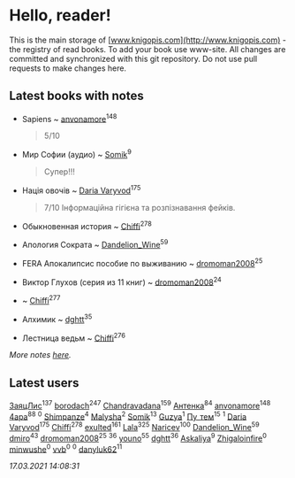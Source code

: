 # Hello, reader!
This is the main storage of [www.knigopis.com](http://www.knigopis.com) - the registry of read books.
To add your book use www-site. All changes are committed and synchronized with this git repository.
Do not use pull requests to make changes here.


## Latest books with notes
* Sapiens ~ [anvonamore](users/595/5957175-vkontakte)<sup>148</sup>
    > 5/10

* Мир Софии (аудио) ~ [Somik](users/100/100006761945842-facebook)<sup>9</sup>
    > Супер!!!

* Нація овочів ~ [Daria Varyvod](users/829/829893410524253-facebook)<sup>175</sup>
    > 7/10 Інформаційна гігієна та розпізнавання фейків.

* Обыкновенная история ~ [Chiffi](users/105/105831994080785626680-google)<sup>278</sup>

* Апология Сократа ~ [Dandelion_Wine](users/586/58602788-vkontakte)<sup>59</sup>

* FERA Апокалипсис пособие по выживанию ~ [dromoman2008](users/444/44461886-yandex)<sup>25</sup>

* Виктор Глухов (серия из 11 книг) ~ [dromoman2008](users/444/44461886-yandex)<sup>24</sup>

*  ~ [Chiffi](users/105/105831994080785626680-google)<sup>277</sup>

* Алхимик ~ [dghtt](users/233/233860015-vkontakte)<sup>35</sup>

* Лестница ведьм ~ [Chiffi](users/105/105831994080785626680-google)<sup>276</sup>


_More notes [here](latest_books_with_notes.md)._


## Latest users
[ЗаяцЛис](users/112/112388384595246311466-google)<sup>137</sup> 
[borodach](users/157/15706320-vkontakte)<sup>247</sup> 
[Chandravadana](users/105/105866022348292919948-google)<sup>159</sup> 
[Антенка](users/118/118158645037334943900-google)<sup>84</sup> 
[anvonamore](users/595/5957175-vkontakte)<sup>148</sup> 
[4apa](users/117/117392596378069249667-google)<sup>88</sup> 
[](users/234/234992147-vkontakte)<sup>0</sup> 
[Shimpanze](users/108/108324375224819470216-google)<sup>4</sup> 
[Malysha](users/412/4129490930435358-facebook)<sup>2</sup> 
[Somik](users/100/100006761945842-facebook)<sup>13</sup> 
[Guzya](users/819/819285468208720-facebook)<sup>1</sup> 
[Пу_тем](users/344/3448154788585127-facebook)<sup>15</sup> 
[](users/118/118195892640941995591-google)<sup>1</sup> 
[Daria Varyvod](users/829/829893410524253-facebook)<sup>175</sup> 
[Chiffi](users/105/105831994080785626680-google)<sup>278</sup> 
[exulted](users/100/100599204551896265722-google)<sup>161</sup> 
[Lala](users/761/76187635-vkontakte)<sup>325</sup> 
[Naricev](users/107/107090515204537133928-google)<sup>100</sup> 
[Dandelion_Wine](users/586/58602788-vkontakte)<sup>59</sup> 
[dmiro](users/571/5714115-vkontakte)<sup>43</sup> 
[dromoman2008](users/444/44461886-yandex)<sup>25</sup> 
[](users/153/1537586159620888-facebook)<sup>36</sup> 
[youno](users/302/302928912-vkontakte)<sup>55</sup> 
[dghtt](users/233/233860015-vkontakte)<sup>36</sup> 
[Askaliya](users/326/326783541-vkontakte)<sup>9</sup> 
[Zhigaloinfire](users/444/444088111-vkontakte)<sup>0</sup> 
[minwushe](users/264/264391125-vkontakte)<sup>0</sup> 
[vvb](users/327/327630816-vkontakte)<sup>0</sup> 
[](users/545/545226830-vkontakte)<sup>0</sup> 
[danyluk62](users/374/374149854-vkontakte)<sup>11</sup> 


_17.03.2021 14:08:31_
